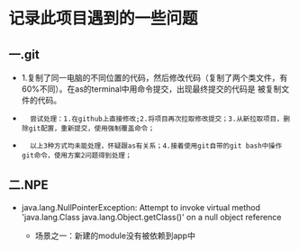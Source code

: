 # 记录此项目遇到的一些问题

## 一.git

+ 1.复制了同一电脑的不同位置的代码，然后修改代码（复制了两个类文件，有60%不同）。在as的terminal中用命令提交，出现最终提交的代码是
被复制文件的代码。
+       尝试处理：1.在github上直接修改;2.将项目再次拉取修改提交；3.从新拉取项目，删除git配置，重新提交，使用强制覆盖命令；
+       以上3种方式均未能处理，怀疑跟as有关系；4.接着使用git自带的git bash中操作git命令，使用方案2问题得到处理；

## 二.NPE
+ java.lang.NullPointerException: 
Attempt to invoke virtual method 'java.lang.Class java.lang.Object.getClass()' on a null object reference

    + 场景之一：新建的module没有被依赖到app中